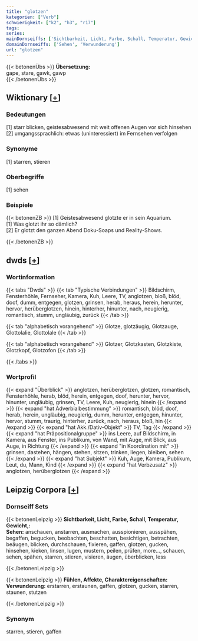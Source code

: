 ```yaml
---
title: "glotzen"
kategorien: ["Verb"]
schwierigkeit: ["k2", "h3", "r17"]
tags:
series:
mainDornseiffs: ['Sichtbarkeit, Licht, Farbe, Schall, Temperatur, Gewicht,', 'Fühlen, Affekte, Charaktereigenschaften']
domainDornseiffs: ['Sehen', 'Verwunderung']
url: "glotzen"
---
```


{{< betonenÜbs >}}
**Übersetzung:**  
gape, stare, gawk, gawp  
{{< /betonenÜbs >}}

## Wiktionary [[+](https://de.wiktionary.org/wiki/glotzen)]

### Bedeutungen
[1] starr blicken, geistesabwesend mit weit offenen Augen vor sich hinsehen  
[2] umgangssprachlich: etwas (uninteressiert) im Fernsehen verfolgen  

### Synonyme
[1] starren, stieren  

### Oberbegriffe
[1] sehen  

### Beispiele
{{< betonenZB >}}
[1] Geistesabwesend glotzte er in sein Aquarium.  
[1] Was glotzt ihr so dämlich?  
[2] Er glotzt den ganzen Abend Doku-Soaps und Reality-Shows.  

{{< /betonenZB >}}


## dwds [[+](https://www.dwds.de/wb/glotzen)]

### Wortinformation
{{< tabs "Dwds" >}}
{{< tab "Typische Verbindungen" >}}
Bildschirm, Fensterhöhle, Fernseher, Kamera, Kuh, Leere, TV, anglotzen, bloß, blöd, doof, dumm, entgegen, glotzen, grinsen, herab, heraus, herein, herunter, hervor, herüberglotzen, hinein, hinterher, hinunter, nach, neugierig, romantisch, stumm, ungläubig, zurück
{{< /tab >}}

{{< tab "alphabetisch vorangehend" >}}
Glotze, glotzäugig, Glotzauge, Glottolalie, Glottolale
{{< /tab >}}

{{< tab "alphabetisch vorangehend" >}}
Glotzer, Glotzkasten, Glotzkiste, Glotzkopf, Glotzofon
{{< /tab >}}

{{< /tabs >}}

### Wortprofil
{{< expand "Überblick" >}} anglotzen, herüberglotzen, glotzen, romantisch, Fensterhöhle, herab, blöd, herein, entgegen, doof, herunter, hervor, hinunter, ungläubig, grinsen, TV, Leere, Kuh, neugierig, hinein {{< /expand >}}
{{< expand "hat Adverbialbestimmung" >}} romantisch, blöd, doof, herab, herein, ungläubig, neugierig, dumm, herunter, entgegen, hinunter, hervor, stumm, traurig, hinterher, zurück, nach, heraus, bloß, hin {{< /expand >}}
{{< expand "hat Akk./Dativ-Objekt" >}} TV, Tag {{< /expand >}}
{{< expand "hat Präpositionalgruppe" >}} ins Leere, auf Bildschirm, in Kamera, aus Fenster, ins Publikum, von Wand, mit Auge, mit Blick, aus Auge, in Richtung {{< /expand >}}
{{< expand "in Koordination mit" >}} grinsen, dastehen, hängen, stehen, sitzen, trinken, liegen, bleiben, sehen {{< /expand >}}
{{< expand "hat Subjekt" >}} Kuh, Auge, Kamera, Publikum, Leut, du, Mann, Kind {{< /expand >}}
{{< expand "hat Verbzusatz" >}} anglotzen, herüberglotzen {{< /expand >}}

## Leipzig Corpora [[+](https://corpora.uni-leipzig.de/en/res?word=glotzen&corpusId=deu_newscrawl-public_2018)]

### Dornseiff Sets
{{< betonenLeipzig >}}
**Sichtbarkeit, Licht, Farbe, Schall, Temperatur, Gewicht,:**  
**Sehen:** anschauen, anstarren, ausmachen, ausspionieren, ausspähen, begaffen, begucken, beobachten, beschatten, besichtigen, betrachten, beäugen, blicken, durchschauen, fixieren, gaffen, glotzen, gucken, hinsehen, kieken, linsen, lugen, mustern, peilen, prüfen, more..., schauen, sehen, spähen, starren, stieren, visieren, äugen, überblicken, less  

{{< /betonenLeipzig >}}


{{< betonenLeipzig >}}
**Fühlen, Affekte, Charaktereigenschaften:**  
**Verwunderung:** erstarren, erstaunen, gaffen, glotzen, gucken, starren, staunen, stutzen  

{{< /betonenLeipzig >}}

### Synonym
starren, stieren, gaffen

